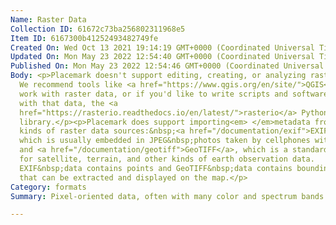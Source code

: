 ```yaml
---
Name: Raster Data
Collection ID: 61672c73ba256802311968e5
Item ID: 6167300b41252493482749fe
Created On: Wed Oct 13 2021 19:14:19 GMT+0000 (Coordinated Universal Time)
Updated On: Mon May 23 2022 12:54:40 GMT+0000 (Coordinated Universal Time)
Published On: Mon May 23 2022 12:54:46 GMT+0000 (Coordinated Universal Time)
Body: <p>Placemark doesn't support editing, creating, or analyzing raster data.
  We recommend tools like <a href="https://www.qgis.org/en/site/">QGIS</a> to
  work with raster data, or if you'd like to write scripts and software to work
  with that data, the <a
  href="https://rasterio.readthedocs.io/en/latest/">rasterio</a> Python
  library.</p><p>Placemark does support importing<em> </em>metadata from two
  kinds of raster data sources:&nbsp;<a href="/documentation/exif">EXIF</a>,
  which is usually embedded in JPEG&nbsp;photos taken by cellphones with GPS,
  and <a href="/documentation/geotiff">GeoTIFF</a>, which is a standard format
  for satellite, terrain, and other kinds of earth observation data.
  EXIF&nbsp;data contains points and GeoTIFF&nbsp;data contains bounding boxes
  that can be extracted and displayed on the map.</p>
Category: formats
Summary: Pixel-oriented data, often with many color and spectrum bands.

---
```

